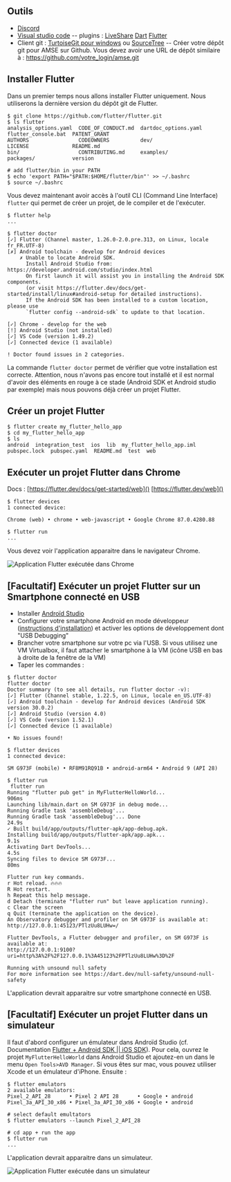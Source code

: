 ## Outils

- [Discord](discord.com)
- [Visual studio code](https://code.visualstudio.com/)
-- plugins : [LiveShare](https://visualstudio.microsoft.com/services/live-share/) [Dart](https://marketplace.visualstudio.com/items?itemName=Dart-Code.dart-code) [Flutter](https://marketplace.visualstudio.com/items?itemName=Dart-Code.flutter)
- Client git : [TurtoiseGit pour windows](https://tortoisegit.org/) ou [SourceTree](https://www.sourcetreeapp.com/)
-- Créer votre dépôt git pour AMSE sur Github. Vous devez avoir une URL de dépôt similaire à : https://github.com/votre_login/amse.git

## Installer Flutter

Dans un premier temps nous allons installer Flutter uniquement.
Nous utiliserons la dernière version du dépôt git de Flutter.


```
$ git clone https://github.com/flutter/flutter.git
$ ls flutter
analysis_options.yaml  CODE_OF_CONDUCT.md  dartdoc_options.yaml  flutter_console.bat  PATENT_GRANT
AUTHORS                CODEOWNERS          dev/                  LICENSE              README.md
bin/                   CONTRIBUTING.md     examples/             packages/            version

# add flutter/bin in your PATH
$ echo 'export PATH="$PATH:$HOME/flutter/bin"' >> ~/.bashrc
$ source ~/.bashrc
```

Vous devez maintenant avoir accès à l'outil CLI (Command Line Interface) `flutter` qui permet de créer un projet, de le compiler et de l'exécuter.

```
$ flutter help
...

$ flutter doctor
[✓] Flutter (Channel master, 1.26.0-2.0.pre.313, on Linux, locale fr_FR.UTF-8)
[✗] Android toolchain - develop for Android devices
    ✗ Unable to locate Android SDK.
      Install Android Studio from: https://developer.android.com/studio/index.html
      On first launch it will assist you in installing the Android SDK components.
      (or visit https://flutter.dev/docs/get-started/install/linux#android-setup for detailed instructions).
      If the Android SDK has been installed to a custom location, please use
      `flutter config --android-sdk` to update to that location.

[✓] Chrome - develop for the web
[!] Android Studio (not installed)
[✓] VS Code (version 1.49.2)
[✓] Connected device (1 available)

! Doctor found issues in 2 categories.
```

La commande `flutter doctor` permet de vérifier que votre installation est correcte.
Attention, nous n'avons pas encore tout installé et il est normal d'avoir des éléments en rouge à ce stade (Android SDK et Android studio par exemple) mais nous pouvons déjà créer un projet Flutter.

## Créer un projet Flutter

```
$ flutter create my_flutter_hello_app
$ cd my_flutter_hello_app
$ ls
android  integration_test  ios  lib  my_flutter_hello_app.iml  pubspec.lock  pubspec.yaml  README.md  test  web
```

## Exécuter un projet Flutter dans Chrome

Docs : [https://flutter.dev/docs/get-started/web]() [https://flutter.dev/web]()

```
$ flutter devices
1 connected device:

Chrome (web) • chrome • web-javascript • Google Chrome 87.0.4280.88

$ flutter run
...
```

Vous devez voir l'application apparaitre dans le navigateur Chrome.

![Application Flutter exécutée dans Chrome](imgs/flutterInChrome.png)


## [Facultatif] Exécuter un projet Flutter sur un Smartphone connecté en USB

- Installer [Androïd Studio](https://flutter.dev/docs/get-started/install/linux#android-setup)
- Configurer votre smartphone Android en mode développeur ([instructions d'installation](https://flutter-examples.com/run-test-flutter-apps-directly-on-real-android-device/)) et activer les options de développement dont "USB Debugging"
- Brancher votre smartphone sur votre pc via l'USB. Si vous utilisez une VM Virtualbox, il faut attacher le smartphone à la VM (icône USB en bas à droite de la fenêtre de la VM)
- Taper les commandes :

```
$ flutter doctor
flutter doctor
Doctor summary (to see all details, run flutter doctor -v):
[✓] Flutter (Channel stable, 1.22.5, on Linux, locale en_US.UTF-8)
[✓] Android toolchain - develop for Android devices (Android SDK version 30.0.2)
[✓] Android Studio (version 4.0)
[✓] VS Code (version 1.52.1)
[✓] Connected device (1 available)

• No issues found!

$ flutter devices
1 connected device:

SM G973F (mobile) • RF8M91RQ91B • android-arm64 • Android 9 (API 28)

$ flutter run
 flutter run
Running "flutter pub get" in MyFlutterHelloWorld...                906ms
Launching lib/main.dart on SM G973F in debug mode...
Running Gradle task 'assembleDebug'...
Running Gradle task 'assembleDebug'... Done                        24.9s
✓ Built build/app/outputs/flutter-apk/app-debug.apk.
Installing build/app/outputs/flutter-apk/app.apk...                 9.1s
Activating Dart DevTools...                                         4.5s
Syncing files to device SM G973F...                                 80ms

Flutter run key commands.
r Hot reload. 🔥🔥🔥
R Hot restart.
h Repeat this help message.
d Detach (terminate "flutter run" but leave application running).
c Clear the screen
q Quit (terminate the application on the device).
An Observatory debugger and profiler on SM G973F is available at:
http://127.0.0.1:45123/PTlzUu8LUHw=/

Flutter DevTools, a Flutter debugger and profiler, on SM G973F is available at:
http://127.0.0.1:9100?uri=http%3A%2F%2F127.0.0.1%3A45123%2FPTlzUu8LUHw%3D%2F

Running with unsound null safety
For more information see https://dart.dev/null-safety/unsound-null-safety

```

L'application devrait apparaitre sur votre smartphone connecté en USB.

## [Facultatif] Exécuter un projet Flutter dans un simulateur

Il faut d'abord configurer un émulateur dans Androïd Studio (cf. Documentation [Flutter + Android SDK || iOS SDK](https://flutter.dev/docs/get-started/install)).
Pour cela, ouvrez le projet `MyFlutterHelloWorld` dans Android Studio et ajoutez-en un dans le menu `Open Tools>AVD Manager`. Si vous êtes sur mac, vous pouvez utiliser Xcode et un émulateur d'iPhone.
Ensuite :

```
$ flutter emulators
2 available emulators:
Pixel_2_API_28      • Pixel 2 API 28      • Google • android
Pixel_3a_API_30_x86 • Pixel_3a_API_30_x86 • Google • android

# select default emultators
$ flutter emulators --launch Pixel_2_API_28

# cd app + run the app
$ flutter run
...
```

L'application devrait apparaitre dans un simulateur.

![Application Flutter exécutée dans un simulateur](imgs/simulateurAndroid.png)
